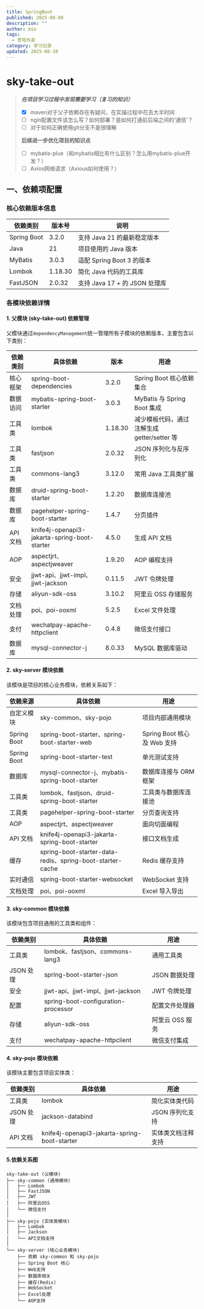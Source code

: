 ```yaml
---
title: SpringBoot
published: 2025-08-08
description: ""
author: mio
tags:
  - 苍穹外卖
category: 学习记录
updated: 2025-08-10
---
```


# sky-take-out

>***在项目学习过程中发现需要学习（复习的知识）***
>
>- [x] maven对于父子依赖存在有疑问，在实操过程中花去大半时间
>- [ ] ngin配置文件该怎么写？如何部署？是如何打通前后端之间的‘通信’？
>- [ ] 对于如何正确使用git分支不是很理解
>
>**后续进一步优化项目的知识点**
>
>- [ ] mybatis-plue（和mybatis相比有什么区别？怎么用mybatis-plue开发？）
>- [ ] Axios网络请求（Axious如何使用？）

## 一、依赖项配置

### 核心依赖版本信息

| 依赖类别        | 版本号     | 说明                      |
| ----------- | ------- | ----------------------- |
| Spring Boot | 3.2.0   | 支持 Java 21 的最新稳定版本      |
| Java        | 21      | 项目使用的 Java 版本           |
| MyBatis     | 3.0.3   | 适配 Spring Boot 3 的版本    |
| Lombok      | 1.18.30 | 简化 Java 代码的工具库          |
| FastJSON    | 2.0.32  | 支持 Java 17 + 的 JSON 处理库 |

### 各模块依赖详情

#### 1. 父模块 (sky-take-out) 依赖管理

父模块通过`dependencyManagement`统一管理所有子模块的依赖版本，主要包含以下类别：

| 依赖类别 | 具体依赖                                     | 版本    | 用途                                        |
| -------- | -------------------------------------------- | ------- | ------------------------------------------- |
| 核心框架 | spring-boot-dependencies                     | 3.2.0   | Spring Boot 核心依赖集合                    |
| 数据访问 | mybatis-spring-boot-starter                  | 3.0.3   | MyBatis 与 Spring Boot 集成                 |
| 工具类   | lombok                                       | 1.18.30 | 减少模板代码，通过注解生成 getter/setter 等 |
| 工具类   | fastjson                                     | 2.0.32  | JSON 序列化与反序列化                       |
| 工具类   | commons-lang3                                | 3.12.0  | 常用 Java 工具类扩展                        |
| 数据库   | druid-spring-boot-starter                    | 1.2.20  | 数据库连接池                                |
| 数据库   | pagehelper-spring-boot-starter               | 1.4.7   | 分页插件                                    |
| API 文档 | knife4j-openapi3-jakarta-spring-boot-starter | 4.5.0   | 生成 API 文档                               |
| AOP      | aspectjrt、aspectjweaver                     | 1.9.20  | AOP 编程支持                                |
| 安全     | jjwt-api、jjwt-impl、jjwt-jackson            | 0.11.5  | JWT 令牌处理                                |
| 存储     | aliyun-sdk-oss                               | 3.10.2  | 阿里云 OSS 存储服务                         |
| 文档处理 | poi、poi-ooxml                               | 5.2.5   | Excel 文件处理                              |
| 支付     | wechatpay-apache-httpclient                  | 0.4.8   | 微信支付接口                                |
| 数据库   | mysql-connector-j                            | 8.0.33  | MySQL 数据库驱动                            |

#### 2. sky-server 模块依赖

该模块是项目的核心业务模块，依赖关系如下：

| 依赖来源        | 具体依赖                                                     | 用途                     |
| ----------- | -------------------------------------------------------- | ---------------------- |
| 自定义模块       | sky-common、sky-pojo                                      | 项目内部通用模块               |
| Spring Boot | spring-boot-starter、spring-boot-starter-web              | Spring Boot 核心及 Web 支持 |
| Spring Boot | spring-boot-starter-test                                 | 单元测试支持                 |
| 数据库         | mysql-connector-j、mybatis-spring-boot-starter            | 数据库连接与 ORM 框架          |
| 工具类         | lombok、fastjson、druid-spring-boot-starter                | 工具类与数据库连接池             |
| 工具类         | pagehelper-spring-boot-starter                           | 分页查询支持                 |
| AOP         | aspectjrt、aspectjweaver                                  | 面向切面编程                 |
| API 文档      | knife4j-openapi3-jakarta-spring-boot-starter             | 接口文档生成                 |
| 缓存          | spring-boot-starter-data-redis、spring-boot-starter-cache | Redis 缓存支持             |
| 实时通信        | spring-boot-starter-websocket                            | WebSocket 支持           |
| 文档处理        | poi、poi-ooxml                                            | Excel 导入导出             |

#### 3. sky-common 模块依赖

该模块包含项目通用的工具类和组件：

| 依赖类别  | 具体依赖                            | 用途            |
| --------- | ----------------------------------- | --------------- |
| 工具类    | lombok、fastjson、commons-lang3     | 通用工具类      |
| JSON 处理 | spring-boot-starter-json            | JSON 数据处理   |
| 安全      | jjwt-api、jjwt-impl、jjwt-jackson   | JWT 令牌处理    |
| 配置      | spring-boot-configuration-processor | 配置文件处理器  |
| 存储      | aliyun-sdk-oss                      | 阿里云 OSS 服务 |
| 支付      | wechatpay-apache-httpclient         | 微信支付集成    |

#### 4. sky-pojo 模块依赖

该模块主要包含项目实体类：

| 依赖类别  | 具体依赖                                     | 用途               |
| --------- | -------------------------------------------- | ------------------ |
| 工具类    | lombok                                       | 简化实体类代码     |
| JSON 处理 | jackson-databind                             | JSON 序列化支持    |
| API 文档  | knife4j-openapi3-jakarta-spring-boot-starter | 实体类文档注释支持 |

#### 5.依赖关系图

```plaintext
sky-take-out (父模块)
├── sky-common (通用模块)
│   ├── Lombok
│   ├── FastJSON
│   ├── JWT
│   ├── 阿里云OSS
│   └── 微信支付
│
├── sky-pojo (实体类模块)
│   ├── Lombok
│   ├── Jackson
│   └── API文档支持
│
└── sky-server (核心业务模块)
    ├── 依赖 sky-common 和 sky-pojo
    ├── Spring Boot 核心
    ├── Web支持
    ├── 数据库相关
    ├── 缓存(Redis)
    ├── WebSocket
    ├── Excel处理
    └── AOP支持
```
